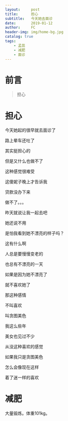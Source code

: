 ```yaml
---
layout:     post
title:      担心
subtitle:   今天她去面诊
date:       2019-01-12
author:     FC
header-img: img/home-bg.jpg
catalog: true
tags:
    - 孟蕊
    - 减肥
    - 面诊
---
```



# 前言

>担心


# 担心

今天她起的很早就去面诊了

路上晕车还吐了

其实挺担心的

但是又什么也做不了

这种感觉很难受

这傻妮子晚上才告诉我

贷款没办下来

做不了。。。

昨天就说让我一起去吧

她还说不用

是怕我看到她不漂亮的样子吗？

这有什么啊

人总是要慢慢变老的

也总有不漂亮的一天

如果是因为她不漂亮了

就不喜欢她了

那这种感情

不叫喜欢

叫贪图美色

我这么些年

美女也见过不少

从没这种喜欢的感觉

如果我只是贪图美色

怎么会像现在这样

着了迷一样的喜欢

# 减肥

大量锻炼。体重101kg。
